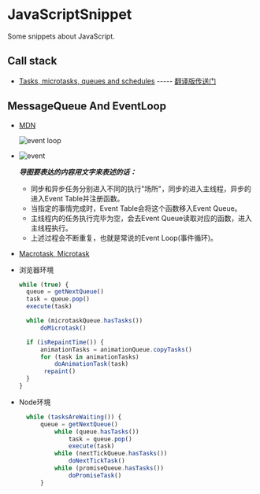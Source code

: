 # JavaScriptSnippet
Some snippets about JavaScript.



## Call stack


* [Tasks, microtasks, queues and schedules](https://jakearchibald.com/2015/tasks-microtasks-queues-and-schedules/)	-----	[翻译版传送门](https://segmentfault.com/a/1190000014940904#articleHeader7)


## MessageQueue And EventLoop

* [MDN](https://developer.mozilla.org/zh-CN/docs/Web/JavaScript/EventLoop)

	![event loop](https://developer.mozilla.org/files/4617/default.svg)
* ![event](https://user-gold-cdn.xitu.io/2017/11/21/15fdd88994142347?imageView2/0/w/1280/h/960/ignore-error/1)	

	***导图要表达的内容用文字来表述的话：***

	- 同步和异步任务分别进入不同的执行"场所"，同步的进入主线程，异步的进入Event Table并注册函数。
	- 当指定的事情完成时，Event Table会将这个函数移入Event Queue。
	- 主线程内的任务执行完毕为空，会去Event Queue读取对应的函数，进入主线程执行。
	- 上述过程会不断重复，也就是常说的Event Loop(事件循环)。
* [Macrotask, Microtask](https://juejin.im/post/5a6309f76fb9a01cab2858b1)
* 浏览器环境

  ```js
  while (true) {
	queue = getNextQueue()
  	task = queue.pop()
  	execute(task)

  	while (microtaskQueue.hasTasks())
  		doMicrotask()

  	if (isRepaintTime()) {
  		animationTasks = animationQueue.copyTasks()
  		for (task in animationTasks)
  			doAnimationTask(task)
  		 repaint()
  	}
  }
  
  ```
* Node环境
  ```js
  	while (tasksAreWaiting()) {
		queue = getNextQueue()
    		while (queue.hasTasks())
    			task = queue.pop()
    			execute(task)
    		while (nextTickQueue.hasTasks())
    			doNextTickTask()
    		while (promiseQueue.hasTasks())
    			doPromiseTask()
    	}
  ```

